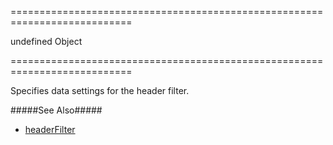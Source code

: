 ===========================================================================
<!--default-->undefined<!--/default-->
<!--type-->Object<!--/type-->
===========================================================================

<!--shortDescription-->
Specifies data settings for the header filter.
<!--/shortDescription-->

<!--fullDescription-->
#####See Also#####
- [headerFilter]({basewidgetpath}/Configuration/headerFilter/)
<!--/fullDescription-->